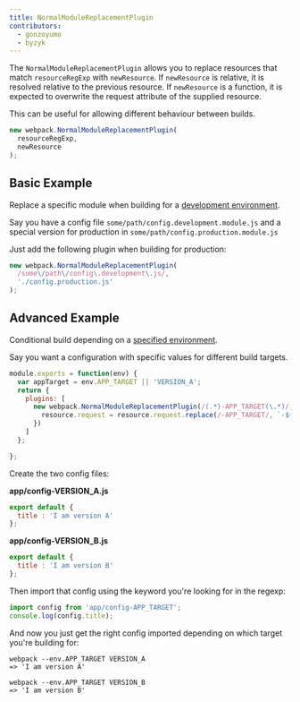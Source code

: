 ```yaml
---
title: NormalModuleReplacementPlugin
contributors:
  - gonzoyumo
  - byzyk
---
```


The `NormalModuleReplacementPlugin` allows you to replace resources that match `resourceRegExp` with `newResource`. If `newResource` is relative, it is resolved relative to the previous resource. If `newResource` is a function, it is expected to overwrite the request attribute of the supplied resource.

This can be useful for allowing different behaviour between builds.

``` js
new webpack.NormalModuleReplacementPlugin(
  resourceRegExp,
  newResource
);
```


## Basic Example

Replace a specific module when building for a [development environment](/guides/production).

Say you have a config file `some/path/config.development.module.js` and a special version for production in `some/path/config.production.module.js`

Just add the following plugin when building for production:

``` javascript
new webpack.NormalModuleReplacementPlugin(
  /some\/path\/config\.development\.js/,
  './config.production.js'
);
```


## Advanced Example

Conditional build depending on a [specified environment](/configuration/configuration-types).

Say you want a configuration with specific values for different build targets.

``` javascript
module.exports = function(env) {
  var appTarget = env.APP_TARGET || 'VERSION_A';
  return {
    plugins: [
      new webpack.NormalModuleReplacementPlugin(/(.*)-APP_TARGET(\.*)/, function(resource) {
        resource.request = resource.request.replace(/-APP_TARGET/, `-${appTarget}`);
      })
    ]
  };

};
```

Create the two config files:

__app/config-VERSION_A.js__

``` javascript
export default {
  title : 'I am version A'
};
```

__app/config-VERSION_B.js__

``` javascript
export default {
  title : 'I am version B'
};
```

Then import that config using the keyword you're looking for in the regexp:

``` javascript
import config from 'app/config-APP_TARGET';
console.log(config.title);
```

And now you just get the right config imported depending on which target you're building for:

``` shell
webpack --env.APP_TARGET VERSION_A
=> 'I am version A'

webpack --env.APP_TARGET VERSION_B
=> 'I am version B'
```
